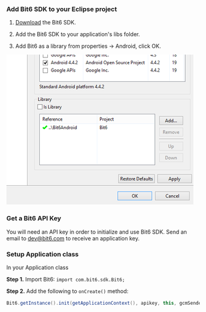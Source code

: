 ### Add Bit6 SDK to your Eclipse project

1. [Download](https://github.com/bit6/bit6-android-sdk/) the Bit6 SDK.

2. Add the Bit6 SDK to your application's libs folder.

3. Add Bit6 as a library from properties -> Android, click OK.

<img style="max-width:100%" src="images/project_properties.png"/>

### Get a Bit6 API Key

You will need an API key in order to initialize and use Bit6 SDK. Send an email to dev@bit6.com to receive an application key.

### Setup Application class

In your Application class

**Step 1.** Import Bit6: `import com.bit6.sdk.Bit6;`

**Step 2.** Add the following to `onCreate()` method:

```java
Bit6.getInstance().init(getApplicationContext(), apikey, this, gcmSenderId);
```

